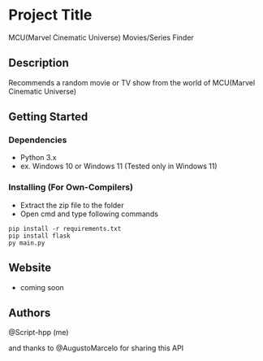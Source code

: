 # Project Title

MCU(Marvel Cinematic Universe) Movies/Series Finder

## Description

Recommends a random movie or TV show from the world of MCU(Marvel Cinematic Universe)


## Getting Started

### Dependencies

* Python 3.x
* ex. Windows 10 or Windows 11 (Tested only in Windows 11)

### Installing (For Own-Compilers)

* Extract the zip file to the folder
* Open cmd and type following commands
```
pip install -r requirements.txt 
pip install flask
py main.py 
```

## Website
* coming soon



## Authors

@Script-hpp (me)

and thanks to @AugustoMarcelo for sharing this API
